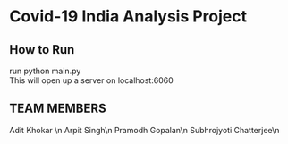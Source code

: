 # Covid-19 India Analysis Project

## How to Run
run python main.py  
This will open up a server on localhost:6060

## TEAM MEMBERS
Adit Khokar \n
Arpit Singh\n
Pramodh Gopalan\n
Subhrojyoti Chatterjee\n
